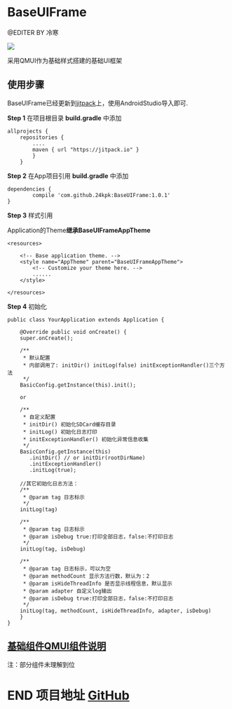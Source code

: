 # BaseUIFrame #
@EDITER BY 冷寒

[![](https://jitpack.io/v/24kpk/BaseUIFrame.svg)](https://jitpack.io/#24kpk/BaseUIFrame)

采用QMUI作为基础样式搭建的基础UI框架

 
## 使用步骤 ##
BaseUIFrame已经更新到[jitpack](https://jitpack.io/)上，使用AndroidStudio导入即可.

**Step 1** 在项目根目录 **build.gradle** 中添加

	allprojects {
	    repositories {
		    ....
		    maven { url "https://jitpack.io" }
	        }
	    }

**Step 2** 在App项目引用 **build.gradle** 中添加

	dependencies {
	        compile 'com.github.24kpk:BaseUIFrame:1.0.1'
	}

**Step 3** 样式引用

Application的Theme**继承BaseUIFrameAppTheme**

	<resources>
	
	    <!-- Base application theme. -->
	    <style name="AppTheme" parent="BaseUIFrameAppTheme">
	        <!-- Customize your theme here. -->
	        ......
	    </style>
	
	</resources>

**Step 4** 初始化

    public class YourApplication extends Application {
    
        @Override public void onCreate() {
        super.onCreate();
        
        /**
         * 默认配置
         * 内部调用了: initDir() initLog(false) initExceptionHandler()三个方法
         */
        BasicConfig.getInstance(this).init();
        
        or
        
        /**
         * 自定义配置
         * initDir() 初始化SDCard缓存目录
         * initLog() 初始化日志打印
         * initExceptionHandler() 初始化异常信息收集
         */
        BasicConfig.getInstance(this)
           .initDir() // or initDir(rootDirName)
           .initExceptionHandler()
           .initLog(true); 
        
        //其它初始化日志方法：
        /**
         * @param tag 日志标示
         */
        initLog(tag)
        
        /**
         * @param tag 日志标示
         * @param isDebug true:打印全部日志，false:不打印日志
         */
        initLog(tag, isDebug)
        
        /**
         * @param tag 日志标示，可以为空
         * @param methodCount 显示方法行数，默认为：2
         * @param isHideThreadInfo 是否显示线程信息，默认显示
         * @param adapter 自定义log输出
         * @param isDebug true:打印全部日志，false:不打印日志
         */
        initLog(tag, methodCount, isHideThreadInfo, adapter, isDebug)
        }
    }
    
    
## [基础组件QMUI组件说明](http://qmuiteam.com/android/page/document.html) ##
注：部分组件未理解到位


# END 项目地址 [GitHub](https://github.com/24kpk/BaseUIFrame.git)